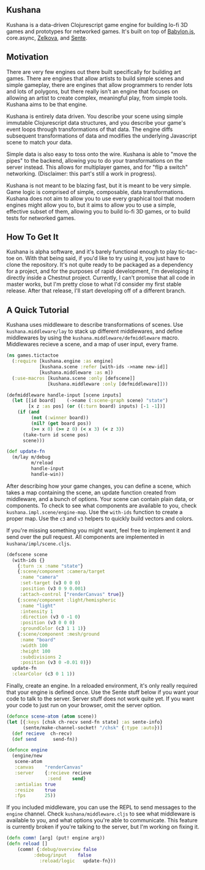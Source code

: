 ## Kushana

Kushana is a data-driven Clojurescript game engine for building lo-fi 3D games and
prototypes for networked games. It's built on top of [Babylon.js](https://github.com/BabylonJS/Babylon.js),
core.async, [Zelkova](https://github.com/jamesmacaulay/zelkova),
and [Sente](https://github.com/ptaoussanis/sente).

## Motivation

There are very few engines out there built specifically for building art games.
There are engines that allow artists to build simple scenes and simple gameplay,
there are engines that allow programmers to render lots and lots of polygons,
but there really isn't an engine that focuses on allowing an artist to create
complex, meaningful play, from simple tools. Kushana aims to be that engine.

Kushana is entirely data driven. You describe your scene using simple
immutable Clojurescript data structures, and you describe your game's
event loops through transformations of that data. The engine diffs
subsequent transformations of data and modifies the underlying Javascript
scene to match your data.

Simple data is also easy to toss onto the wire. Kushana is able to "move the pipes"
to the backend, allowing you to do your transformations on the server instead.
This allows for multiplayer games, and for "flip a switch" networking. (Disclaimer:
this part's still a work in progress).

Kushana is not meant to be blazing fast, but it is meant to be very simple.
Game logic is comprised of simple, composable, data transformations.
Kushana does not aim to allow you to use every graphical tool that modern
engines might allow you to, but it aims to allow you to use a simple,
effective subset of them, allowing you to build lo-fi 3D games, or to build
tests for networked games.

## How To Get It

Kushana is alpha software, and it's barely functional enough to play tic-tac-toe
on. With that being said, if you'd like to try using it, you just have to clone
the repository. It's not quite ready to be packaged as a dependency for a project,
and for the purposes of rapid development, I'm developing it directly inside
a Chestnut project. Currently, I can't promise that all code in master works,
but I'm pretty close to what I'd consider my first stable release. After that
release, I'll start developing off of a different branch.

## A Quick Tutorial

Kushana uses middleware to describe transformations of scenes.
Use `kushana.middleware/lay` to stack up different middlewares,
and define middlewares by using the `kushana.middleware/defmiddleware`
macro. Middlewares recieve a scene, and a map of user input,
every frame.

```clojure
(ns games.tictactoe
  (:require [kushana.engine :as engine]
			[kushana.scene :refer [with-ids ->name new-id]]
			[kushana.middleware :as m])
  (:use-macros [kushana.scene :only [defscene]]
               [kushana.middleware :only [defmiddleware]]))

(defmiddleware handle-input [scene inputs]
  (let [[id board]    (->name (:scene-graph scene) "state")
        [x z :as pos] (or ((:turn board) inputs) [-1 -1])]
    (if (and
         (not (:winner board))
         (nil? (get board pos))
         (>= x 0) (>= z 0) (< x 3) (< z 3))
      (take-turn id scene pos)
      scene)))

(def update-fn
  (m/lay m/debug
         m/reload
         handle-input
         handle-win))
```

After describing how your game changes, you can define a scene,
which takes a map containing the scene, an update function created
from middleware, and a bunch of options. Your scene can contain
plain data, or components. To check to see what components are
available to you, check `kushana.impl.scene/engine-map`. Use the
`with-ids` function to create a proper map. Use the `c3` and `v3`
helpers to quickly build vectors and colors.

If you're missing something you might want, feel free to implement it and send
over the pull request. All components are implemented in
`kushana/impl/scene.cljs`.

```clojure
(defscene scene
  (with-ids {}
    {:turn :x :name "state"}
    {:scene/component :camera/target
     :name "camera"
     :set-target (v3 0 0 0)
     :position (v3 0 9 0.001)
     :attach-control ["renderCanvas" true]}
    {:scene/component :light/hemispheric
     :name "light"
     :intensity 1
     :direction (v3 0 -1 0)
     :position (v3 0 0 0)
     :groundColor (c3 1 1 1)}
    {:scene/component :mesh/ground
     :name "board"
     :width 100
     :height 100
     :subdivisions 2
     :position (v3 0 -0.01 0)})
  update-fn
  :clearColor (c3 0 1 1))
```

Finally, create an engine. In a reloaded environment, it's
only really required that your engine is defined once.
Use the Sente stuff below if you want your code to talk
to the server. Server stuff does not work quite yet.
If you want your code to just run on your browser,
omit the server option.

```clojure
(defonce scene-atom (atom scene))
(let [{:keys [chsk ch-recv send-fn state] :as sente-info}
      (sente/make-channel-socket! "/chsk" {:type :auto})]
  (def recieve  ch-recv)
  (def send      send-fn))

(defonce engine
  (engine/new
   scene-atom
   :canvas    "renderCanvas"
   :server    {:recieve recieve
               :send    send}
   :antialias true
   :resize    true
   :fps       25))
```

If you included middleware, you can use the REPL to send
messages to the `engine` channel. Check `kushana/middleware.cljs`
to see what middleware is available to you, and what options
you're able to communicate. This feature is currently broken
if you're talking to the server, but I'm working on fixing it.

```clojure
(defn comm! [arg] (put! engine arg))
(defn reload []
	(comm! {:debug/overview false
          :debug/input    false
	        :reload/logic   update-fn}))
```

